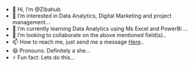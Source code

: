 - 👋 Hi, I’m @Zibahub
- 👀 I’m interested in Data Analytics,  Digital Marketing and project management...
- 🌱 I’m currently learning Data Analytics using Ms Excel and PowerBi ...
- 💞️ I’m looking to collaborate on the above mentioned field(s)..
- 📫 How to reach me, just send me a message  [Here](https://www.facebook.com/GabrielHannahAdegbite)..
- 😄 Pronouns: Definitely a she...
- ⚡ Fun fact: Lets do this...

<!---
Zibahub/Zibahub is a ✨ special ✨ repository because its `README.md` (this file) appears on your GitHub profile.
You can click the Preview link to take a look at your changes.
--->
